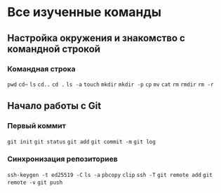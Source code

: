 # Все изученные команды

## Настройка окружения и знакомство с командной строкой

### Командная строка

`pwd`
`cd~`
`ls`
`cd..`
`cd .`
`ls -a`
`touch`
`mkdir`
`mkdir -p`
`cp`
`mv`
`cat`
`rm`
`rmdir`
`rm -r`

## Начало работы с Git

### Первый коммит

`git init`
`git status`
`git add`
`git commit -m`
`git log`

### Синхронизация репозиториев

`ssh-keygen -t ed25519 -C`
`ls -a`
`pbcopy`
`clip`
`ssh -T`
`git remote add`
`git remote -v`
`git push`